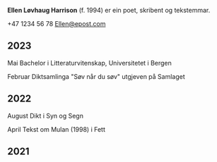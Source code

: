 **Ellen Løvhaug Harrison** (f. 1994) er ein poet, skribent og tekstemmar.

+47 1234 56 78
Ellen@epost.com


## 2023

Mai
Bachelor i Litteraturvitenskap, Universitetet i Bergen

Februar
Diktsamlinga "Søv når du søv" utgjeven på Samlaget

## 2022

August
Dikt i Syn og Segn

April
Tekst om Mulan (1998) i Fett

## 2021



